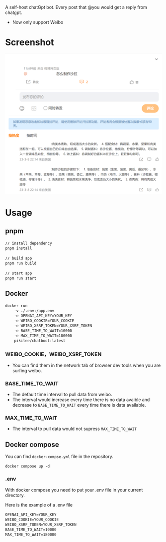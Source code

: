 A self-host chatGpt bot.
Every post that @you would get a reply from chatgpt.

+ Now only support Weibo

# Screenshot
![Screenshot](./assets/screenshot1.png)

# Usage
## pnpm
```
// install dependency
pnpm install

// build app
pnpm run build

// start app
pnpm run start
```

## Docker
```
docker run 
    -v ./.env:/app.env 
    -e OPENAI_API_KEY=YOUR_KEY
    -e WEIBO_COOKIE=YOUR_COOKIE
    -e WEIBO_XSRF_TOKEN=YOUR_XSRF_TOKEN
    -e BASE_TIME_TO_WAIT=10000
    -e MAX_TIME_TO_WAIT=180000
    pikilee/chatboot:latest
```

### WEIBO_COOKIE，WEIBO_XSRF_TOKEN
+ You can find them in the network tab of browser dev tools when you are surfing weibo.

### BASE_TIME_TO_WAIT
+ The default time interval to pull data from weibo.
+ The interval would increase every time there is no data avaible and decrease to `BASE_TIME_TO_WAIT` every time there is data available.

### MAX_TIME_TO_WAIT
+ The interval to pull data would not supress `MAX_TIME_TO_WAIT`


## Docker compose
You can find `docker-compse.yml` file in the repository.
```
docker compose up -d
```

### .env
With docker compose you need to put your .env file in your current directory.

Here is the example of a .env file
```
OPENAI_API_KEY=YOUR_KEY
WEIBO_COOKIE=YOUR_COOKIE
WEIBO_XSRF_TOKEN=YOUR_XSRF_TOKEN
BASE_TIME_TO_WAIT=10000
MAX_TIME_TO_WAIT=180000
```